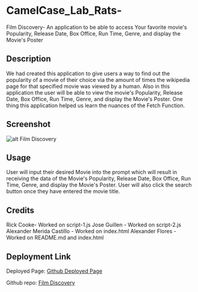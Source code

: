 # CamelCase_Lab_Rats-
Film Discovery- An application to be able to access Your favorite movie's Popularity, Release Date, Box Office, Run Time, Genre, and display the Movie's Poster

## Description
We had created this application to give users a way to find out the popularity of a movie of their choice via the amount of times the wikipedia page for that specified movie was viewed by a human. Also in this application the user will be able to view the movie's Popularity, Release Date, Box Office, Run Time, Genre, and display the Movie's Poster. One thing this application helped us learn the nuances of the Fetch Function. 
## Screenshot

![alt Film Discovery](WIP)

## Usage
User will input their desired Movie into the prompt which will result in receiving the data of the Movie's Popularity, Release Date, Box Office, Run Time, Genre, and display the Movie's Poster. User will also click the search button once they have entered the movie title.

## Credits
Rick Cooke- Worked on script-1.js
Jose Guillen - Worked on script-2.js
Alexander Merida Castillo - Worked on index.html
Alexander Flores - Worked on README.md and index.html
## Deployment Link

Deployed Page: [Github Deployed Page]()

Github repo: [Film Discovery](https://github.com/ameridacas/CamelCase_Lab_Rats-)